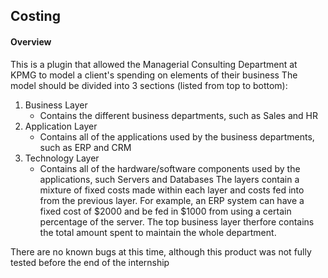 ## Costing 

#### Overview 
This is a plugin that allowed the Managerial Consulting Department at KPMG to model a client's spending on elements of their business
The model should be divided into 3 sections (listed from top to bottom): 
1. Business Layer 
   * Contains the different business departments, such as Sales and HR
2. Application Layer 
   * Contains all of the applications used by the business departments, such as ERP and CRM 
3. Technology Layer 
   * Contains all of the hardware/software components used by the applications, such Servers and Databases
The layers contain a mixture of fixed costs made within each layer and costs fed into from the previous layer. 
For example, an ERP system can have a fixed cost of $2000 and be fed in $1000 from using a certain percentage of the server. 
The top business layer therfore contains the total amount spent to maintain the whole department. 

There are no known bugs at this time, although this product was not fully tested before the end of the internship

